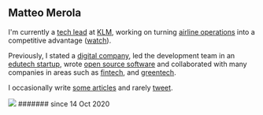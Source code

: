 ## Matteo Merola

I'm currently a [tech lead](https://linkedin.com/in/matteomerola) at [KLM](https://www.klm.com), working on turning [airline operations](https://airlineoperations.ai) into a competitive advantage ([watch](https://youtu.be/Tkn0Q-lkTP0)).

Previously, I stated a [digital company](https://datasound.it), led the development team in an [edutech startup](https://corsi.it), wrote [open source software](https://www.github.com/mattmezza) and collaborated with many companies in areas such as [fintech](https://bunq.com), and [greentech](https://cleaopa.de).

I occasionally write [some articles](https://matteo.merola.co/articles) and rarely [tweet](https://twitter.com/_mattmezza_).

![](https://komarev.com/ghpvc/?username=mattmezza&style=flat-square) ####### since 14 Oct 2020
